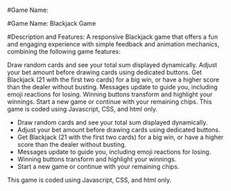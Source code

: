 #Game Name: 

#Game Name:
Blackjack Game

#Description and Features:
A responsive Blackjack game that offers a fun and engaging experience with simple feedback and animation mechanics, combining the following game features:

Draw random cards and see your total sum displayed dynamically.
Adjust your bet amount before drawing cards using dedicated buttons.
Get Blackjack (21 with the first two cards) for a big win, or have a higher score than the dealer without busting.
Messages update to guide you, including emoji reactions for losing.
Winning buttons transform and highlight your winnings.
Start a new game or continue with your remaining chips.
This game is coded using Javascript, CSS, and html only.

- Draw random cards and see your total sum displayed dynamically.
- Adjust your bet amount before drawing cards using dedicated buttons.
- Get Blackjack (21 with the first two cards) for a big win, or have a higher score than the dealer without busting.
- Messages update to guide you, including emoji reactions for losing.
- Winning buttons transform and highlight your winnings.
- Start a new game or continue with your remaining chips.

This game is coded using Javascript, CSS, and html only.
